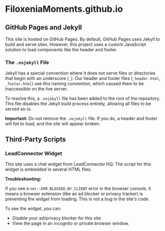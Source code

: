 # FiloxeniaMoments.github.io

## GitHub Pages and Jekyll

This site is hosted on GitHub Pages. By default, GitHub Pages uses Jekyll to build and serve sites. However, this project uses a custom JavaScript solution to load components like the header and footer.

### The `.nojekyll` File

Jekyll has a special convention where it does not serve files or directories that begin with an underscore (`_`). Our header and footer files (`_header.html`, `_footer.html`) use this naming convention, which caused them to be inaccessible on the live server.

To resolve this, a `.nojekyll` file has been added to the root of the repository. This file disables the Jekyll build process entirely, allowing all files to be served as-is.

**Important:** Do not remove the `.nojekyll` file. If you do, a header and footer will fail to load, and the site will appear broken.

## Third-Party Scripts

### LeadConnector Widget

This site uses a chat widget from LeadConnector HQ. The script for this widget is embedded in several HTML files.

**Troubleshooting:**

If you see a `net::ERR_BLOCKED_BY_CLIENT` error in the browser console, it means a browser extension (like an ad blocker or privacy tracker) is preventing the widget from loading. This is not a bug in the site's code.

To see the widget, you can:
- Disable your ad/privacy blocker for this site.
- View the page in an incognito or private browser window.